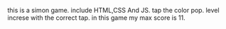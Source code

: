 this is a simon game. include HTML,CSS And JS.
tap the color pop. 
level increse with the correct tap.
in this game my max score is 11.
